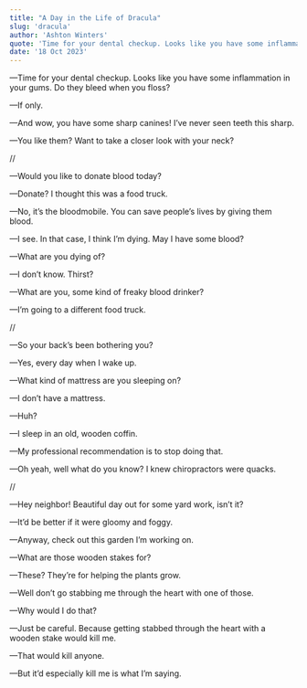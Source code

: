 ```yaml
---
title: "A Day in the Life of Dracula"
slug: 'dracula'
author: 'Ashton Winters'
quote: 'Time for your dental checkup. Looks like you have some inflammation in your gums. Do they bleed when you floss? If only.'
date: '18 Oct 2023'
---
```


—Time for your dental checkup. Looks like you have some inflammation in your gums. Do they bleed when you floss?

—If only.

—And wow, you have some sharp canines! I’ve never seen teeth this sharp.

—You like them? Want to take a closer look with your neck?

//

—Would you like to donate blood today?

—Donate? I thought this was a food truck.

—No, it’s the bloodmobile. You can save people’s lives by giving them blood.

—I see. In that case, I think I’m dying. May I have some blood?

—What are you dying of?

—I don’t know. Thirst?

—What are you, some kind of freaky blood drinker?

—I’m going to a different food truck.

//

—So your back’s been bothering you?

—Yes, every day when I wake up.

—What kind of mattress are you sleeping on?

—I don’t have a mattress.

—Huh?

—I sleep in an old, wooden coffin.

—My professional recommendation is to stop doing that.

—Oh yeah, well what do you know? I knew chiropractors were quacks.

//

—Hey neighbor! Beautiful day out for some yard work, isn’t it?

—It’d be better if it were gloomy and foggy.

—Anyway, check out this garden I’m working on.

—What are those wooden stakes for?

—These? They’re for helping the plants grow.

—Well don’t go stabbing me through the heart with one of those.

—Why would I do that?

—Just be careful. Because getting stabbed through the heart with a wooden stake would kill me.

—That would kill anyone.

—But it’d especially kill me is what I’m saying.